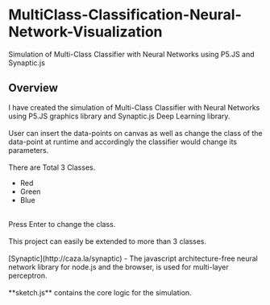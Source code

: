 # MultiClass-Classification-Neural-Network-Visualization
 Simulation of Multi-Class Classifier with Neural Networks using P5.JS and Synaptic.js

## Overview
I have created the simulation of Multi-Class Classifier with Neural Networks using P5.JS graphics library and Synaptic.js Deep Learning library.
<br>
<br>
User can insert the data-points on canvas as well as change the class of the data-point at runtime and accordingly the classifier would change its parameters.
<br>
<br>
There are Total 3 Classes.
 - Red
 - Green
 - Blue
<br>
Press Enter to change the class.
<br>
<br>
This project can easily be extended to more than 3 classes.
<br>
<br>
[Synaptic](http://caza.la/synaptic) - The javascript architecture-free neural network library for node.js and the browser, is used for multi-layer perceptron.
<br>
<br>
**sketch.js** contains the core logic for the simulation.
